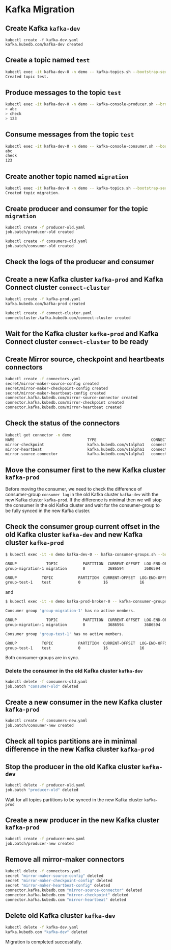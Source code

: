 # Kafka Migration

## Create Kafka `kafka-dev`

```
kubectl create -f kafka-dev.yaml
kafka.kubedb.com/kafka-dev created
```
## Create a topic named `test`

```bash
kubectl exec -it kafka-dev-0 -n demo -- kafka-topics.sh --bootstrap-server localhost:9092 --create --topic test --partitions 1 --replication-factor 1
Created topic test.
```

## Produce messages to the topic `test`

```bash
kubectl exec -it kafka-dev-0 -n demo -- kafka-console-producer.sh --broker-list localhost:9092 --topic test
> abc
> check
> 123
```

## Consume messages from the topic `test`

```bash
kubectl exec -it kafka-dev-0 -n demo -- kafka-console-consumer.sh --bootstrap-server localhost:9092 --topic test --from-beginning
abc
check
123
```

## Create another topic named `migration`

```bash
kubectl exec -it kafka-dev-0 -n demo -- kafka-topics.sh --bootstrap-server localhost:9092 --create --topic migration --partitions 1 --replication-factor 1
Created topic migration.
```

## Create producer and consumer for the topic `migration`

```bash
kubectl create -f producer-old.yaml
job.batch/producer-old created

kubectl create -f consumers-old.yaml
job.batch/consumer-old created
```

## Check the logs of the producer and consumer

## Create a new Kafka cluster `kafka-prod` and Kafka Connect cluster `connect-cluster`

```bash
kubectl create -f kafka-prod.yaml
kafka.kubedb.com/kafka-prod created

kubectl create -f connect-cluster.yaml
connectcluster.kafka.kubedb.com/connect-cluster created
```

## Wait for the Kafka cluster `kafka-prod` and Kafka Connect cluster `connect-cluster` to be ready

## Create Mirror source, checkpoint and heartbeats connectors

```bash
kubectl create -f connectors.yaml
secret/mirror-maker-source-config created
secret/mirror-maker-checkpoint-config created
secret/mirror-maker-heartbeat-config created
connector.kafka.kubedb.com/mirror-source-connector created
connector.kafka.kubedb.com/mirror-checkpoint created
connector.kafka.kubedb.com/mirror-heartbeat created
```

## Check the status of the connectors

```bash
kubectl get connector -n demo
NAME                                TYPE                        CONNECTCLUSTER    STATUS    AGE
mirror-checkpoint                   kafka.kubedb.com/v1alpha1   connect-cluster   Running   20s
mirror-heartbeat                    kafka.kubedb.com/v1alpha1   connect-cluster   Running   20s
mirror-source-connector             kafka.kubedb.com/v1alpha1   connect-cluster   Running   20s

```

## Move the consumer first to the new Kafka cluster `kafka-prod`

Before moving the consumer, we need to check the difference of consumer-group `consumer lag` in the old Kafka cluster `kafka-dev` with the new Kafka cluster `kafka-prod`. If the difference is minimal then we will stop the consumer in the old Kafka cluster and wait for the consumer-group to be fully synced in the new Kafka cluster.

## Check the consumer group current offset in the old Kafka cluster `kafka-dev` and new Kafka cluster `kafka-prod`

```bash
$ kubectl exec -it -n demo kafka-dev-0 -- kafka-consumer-groups.sh --bootstrap-server localhost:9092 --describe --all-groups --offsets

GROUP             TOPIC           PARTITION  CURRENT-OFFSET  LOG-END-OFFSET  LAG             CONSUMER-ID                                 HOST            CLIENT-ID
group-migration-1 migration       0          3686594         3686594         0               sarama-421f0b47-e27d-49eb-bd44-2d9508cdc3ad /10.2.0.66      sarama

GROUP           TOPIC           PARTITION  CURRENT-OFFSET  LOG-END-OFFSET  LAG             CONSUMER-ID                                 HOST            CLIENT-ID
group-test-1    test            0          16              16              0               sarama-c49a74c8-3e64-4fa8-84ac-49fa2c2c5a61 /10.2.0.67      sarama
```

and

```bash
$ kubectl exec -it -n demo kafka-prod-broker-0 -- kafka-consumer-groups.sh --bootstrap-server localhost:9092 --describe --all-groups --offsets

Consumer group 'group-migration-1' has no active members.

GROUP             TOPIC           PARTITION  CURRENT-OFFSET  LOG-END-OFFSET  LAG             CONSUMER-ID     HOST            CLIENT-ID
group-migration-1 migration       0          3686594         3686594         0               -               -               -

Consumer group 'group-test-1' has no active members.

GROUP           TOPIC           PARTITION  CURRENT-OFFSET  LOG-END-OFFSET  LAG             CONSUMER-ID     HOST            CLIENT-ID
group-test-1    test            0          16              16              0               -               -               -
```

Both consumer-groups are in sync.

### Delete the consumer in the old Kafka cluster `kafka-dev`

```bash
kubectl delete -f consumers-old.yaml
job.batch "consumer-old" deleted
```
## Create a new consumer in the new Kafka cluster `kafka-prod`

```bash
kubectl create -f consumers-new.yaml
job.batch/consumer-new created
```
## Check all topics partitions are in minimal difference in the new Kafka cluster `kafka-prod`

## Stop the producer in the old Kafka cluster `kafka-dev`

```bash
kubectl delete -f producer-old.yaml
job.batch "producer-old" deleted
```

Wait for all topics partitions to be synced in the new Kafka cluster `kafka-prod`

## Create a new producer in the new Kafka cluster `kafka-prod`

```bash
kubectl create -f producer-new.yaml
job.batch/producer-new created
```

## Remove all mirror-maker connectors

```bash
kubectl delete -f connectors.yaml
secret "mirror-maker-source-config" deleted
secret "mirror-maker-checkpoint-config" deleted
secret "mirror-maker-heartbeat-config" deleted
connector.kafka.kubedb.com "mirror-source-connector" deleted
connector.kafka.kubedb.com "mirror-checkpoint" deleted
connector.kafka.kubedb.com "mirror-heartbeat" deleted
```

## Delete old Kafka cluster `kafka-dev`

```bash
kubectl delete -f kafka-dev.yaml
kafka.kubedb.com "kafka-dev" deleted
```

Migration is completed successfully.







